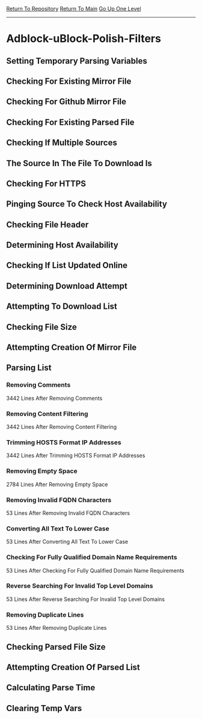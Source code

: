 [Return To Repository](https://github.com/deathbybandaid/piholeparser/)
[Return To Main](https://github.com/deathbybandaid/piholeparser/blob/master/RecentRunLogs/Mainlog.md)
[Go Up One Level](https://github.com/deathbybandaid/piholeparser/blob/master/RecentRunLogs/TopLevelScripts/30-Processing-Blacklists.md)
____________________________________
# Adblock-uBlock-Polish-Filters
## Setting Temporary Parsing Variables
## Checking For Existing Mirror File
## Checking For Github Mirror File
## Checking For Existing Parsed File
## Checking If Multiple Sources
## The Source In The File To Download Is
## Checking For HTTPS
## Pinging Source To Check Host Availability
## Checking File Header
## Determining Host Availability
## Checking If List Updated Online
## Determining Download Attempt
## Attempting To Download List
## Checking File Size
## Attempting Creation Of Mirror File
## Parsing List
### Removing Comments
3442 Lines After Removing Comments
### Removing Content Filtering
3442 Lines After Removing Content Filtering
### Trimming HOSTS Format IP Addresses
3442 Lines After Trimming HOSTS Format IP Addresses
### Removing Empty Space
2784 Lines After Removing Empty Space
### Removing Invalid FQDN Characters
53 Lines After Removing Invalid FQDN Characters
### Converting All Text To Lower Case
53 Lines After Converting All Text To Lower Case
### Checking For Fully Qualified Domain Name Requirements
53 Lines After Checking For Fully Qualified Domain Name Requirements
### Reverse Searching For Invalid Top Level Domains
53 Lines After Reverse Searching For Invalid Top Level Domains
### Removing Duplicate Lines
53 Lines After Removing Duplicate Lines
## Checking Parsed File Size
## Attempting Creation Of Parsed List
## Calculating Parse Time
## Clearing Temp Vars
